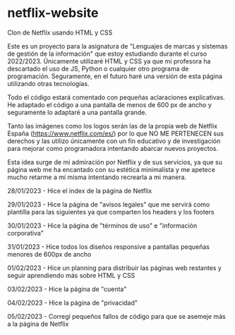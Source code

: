 # netflix-website
Clon de Netflix usando HTML y CSS

Este es un proyecto para la asignatura de "Lenguajes de marcas y sistemas de gestión de la información" que estoy estudiando durante el curso 2022/2023. Únicamente utilizaré HTML y CSS ya que mi profesora ha descartado el uso de JS, Python o cualquier otro programa de programación. Seguramente, en el futuro haré una versión de esta página utilizando otras tecnologías.

Todo el código estará comentado con pequeñas aclaraciones explicativas. He adaptado el código a una pantalla de menos de 600 px de ancho y seguramente lo adaptaré a una pantalla grande.

Tanto las imágenes como los logos serán las de la propia web de Netflix España (https://www.netflix.com/es/) por lo que NO ME PERTENECEN sus derechos y las utilizo únicamente con un fin educativo y de investigación para mejorar como programadora intentando abarcar nuevos proyectos.

Esta idea surge de mi admiración por Netflix y de sus servicios, ya que su página web me ha encantado con su estética minimalista y me apetece mucho retarme a mí misma intentando recrearla a mi manera.

28/01/2023 - Hice el index de la página de Netflix

29/01/2023 - Hice la página de "avisos legales" que me servirá como plantilla para las siguientes ya que comparten los headers y los footers

30/01/2023 - Hice la página de "términos de uso" e "información corporativa"

31/01/2023 - Hice todos los diseños responsive a pantallas pequeñas menores de 600px de ancho

01/02/2023 - Hice un planning para distribuir las páginas web restantes y seguir aprendiendo más sobre HTML y CSS

03/02/2023 - Hice la página de "cuenta"

04/02/2023 - Hice la página de "privacidad"

05/02/2023 - Corregí pequeños fallos de código para que se asemeje más a la página de Netflix
